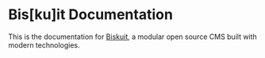 # Bis[ku]it Documentation
This is the documentation for [Biskuit](https://biskuit.org), a modular open source CMS built with modern technologies.

